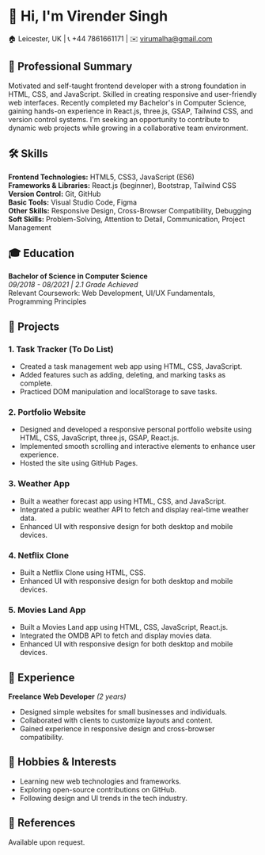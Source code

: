 # 👋 Hi, I'm Virender Singh

🏠 Leicester, UK | 📞 +44 7861661171 | ✉️ virumalha@gmail.com

## 🌟 Professional Summary

Motivated and self-taught frontend developer with a strong foundation in HTML, CSS, and JavaScript. Skilled in creating responsive and user-friendly web interfaces. Recently completed my Bachelor's in Computer Science, gaining hands-on experience in React.js, three.js, GSAP, Tailwind CSS, and version control systems. I'm seeking an opportunity to contribute to dynamic web projects while growing in a collaborative team environment.

## 🛠️ Skills

**Frontend Technologies:** HTML5, CSS3, JavaScript (ES6)  
**Frameworks & Libraries:** React.js (beginner), Bootstrap, Tailwind CSS  
**Version Control:** Git, GitHub  
**Basic Tools:** Visual Studio Code, Figma  
**Other Skills:** Responsive Design, Cross-Browser Compatibility, Debugging  
**Soft Skills:** Problem-Solving, Attention to Detail, Communication, Project Management

## 🎓 Education

**Bachelor of Science in Computer Science**  
_09/2018 - 08/2021 | 2.1 Grade Achieved_  
Relevant Coursework: Web Development, UI/UX Fundamentals, Programming Principles

## 📂 Projects

### 1. Task Tracker (To Do List)
- Created a task management web app using HTML, CSS, JavaScript.
- Added features such as adding, deleting, and marking tasks as complete.
- Practiced DOM manipulation and localStorage to save tasks.

### 2. Portfolio Website
- Designed and developed a responsive personal portfolio website using HTML, CSS, JavaScript, three.js, GSAP, React.js.
- Implemented smooth scrolling and interactive elements to enhance user experience.
- Hosted the site using GitHub Pages.

### 3. Weather App
- Built a weather forecast app using HTML, CSS, and JavaScript.
- Integrated a public weather API to fetch and display real-time weather data.
- Enhanced UI with responsive design for both desktop and mobile devices.

### 4. Netflix Clone
- Built a Netflix Clone using HTML, CSS.
- Enhanced UI with responsive design for both desktop and mobile devices.

### 5. Movies Land App
- Built a Movies Land app using HTML, CSS, JavaScript, React.js.
- Integrated the OMDB API to fetch and display movies data.
- Enhanced UI with responsive design for both desktop and mobile devices.

## 💼 Experience

**Freelance Web Developer** _(2 years)_
- Designed simple websites for small businesses and individuals.
- Collaborated with clients to customize layouts and content.
- Gained experience in responsive design and cross-browser compatibility.

## 🎯 Hobbies & Interests

- Learning new web technologies and frameworks.
- Exploring open-source contributions on GitHub.
- Following design and UI trends in the tech industry.

## 📜 References

Available upon request.
